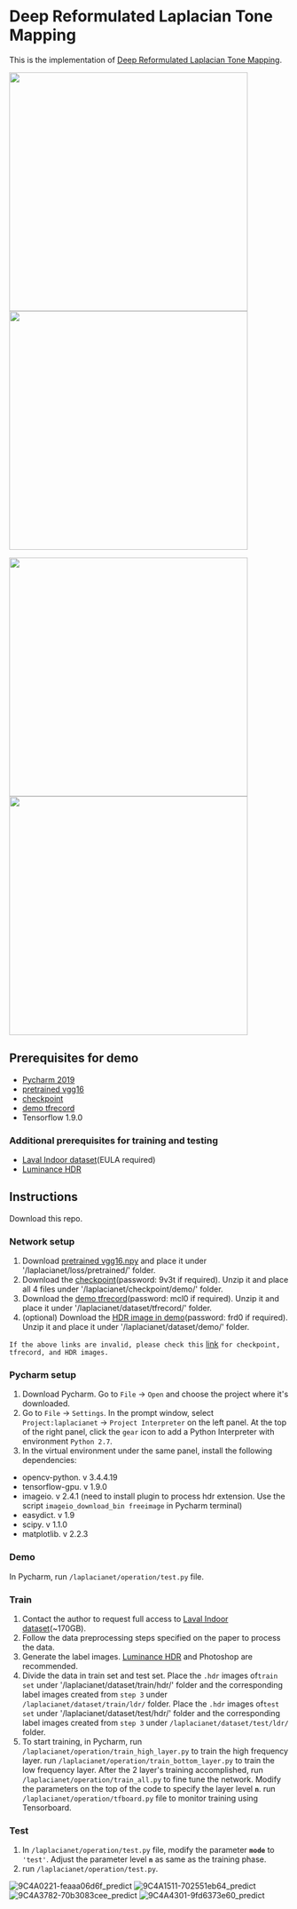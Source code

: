 # Deep Reformulated Laplacian Tone Mapping

This is the implementation of [Deep Reformulated Laplacian Tone Mapping](https://arxiv.org/pdf/2102.00348.pdf). 


<img src="https://raw.githubusercontent.com/linmc-86/Deep-Reformulated-Laplacian-Tone-Mapping/master/laplacianet/dataset/result/9C4A0221-feaaa06d6f_predict.png" width="430"> <img src="https://raw.githubusercontent.com/linmc-86/Deep-Reformulated-Laplacian-Tone-Mapping/master/laplacianet/dataset/result/9C4A1511-702551eb64_predict.png" width="430">

<img src="https://raw.githubusercontent.com/linmc-86/Deep-Reformulated-Laplacian-Tone-Mapping/master/laplacianet/dataset/result/9C4A3782-70b3083cee_predict.png" width="430"> <img src="https://raw.githubusercontent.com/linmc-86/Deep-Reformulated-Laplacian-Tone-Mapping/master/laplacianet/dataset/result/9C4A4301-9fd6373e60_predict.png" width="430">



## Prerequisites for demo
* [Pycharm 2019](https://www.jetbrains.com/pycharm/download/#section=linux)
* [pretrained vgg16](https://github.com/machrisaa/tensorflow-vgg)
* [checkpoint](https://pan.baidu.com/s/1dcMH5UhOsqf0bijQBEjYrg)
* [demo tfrecord](https://pan.baidu.com/s/1WLMhB5jytr1EH_jGkCACvw)
* Tensorflow 1.9.0

### Additional prerequisites for training and testing
* [Laval Indoor dataset](http://indoor.hdrdb.com/)(EULA required)
* [Luminance HDR](https://github.com/luminancehdr/luminancehdr)

## Instructions
Download this repo.

### Network setup
1. Download [pretrained vgg16.npy](https://github.com/machrisaa/tensorflow-vgg) and place it under '/laplacianet/loss/pretrained/' folder.
2. Download the [checkpoint](https://pan.baidu.com/s/1dcMH5UhOsqf0bijQBEjYrg)(password: 9v3t if required).  Unzip it and place all 4 files under '/laplacianet/checkpoint/demo/' folder.  
3. Download the [demo tfrecord](https://pan.baidu.com/s/1WLMhB5jytr1EH_jGkCACvw)(password: mcl0 if required).  Unzip it and place it under '/laplacianet/dataset/tfrecord/' folder.  
4. (optional) Download the [HDR image in demo](https://pan.baidu.com/s/1SzecOWvAR1AjHafKrdkGJA)(password: frd0 if required).  Unzip it and place it under '/laplacianet/dataset/demo/' folder.  

`If the above links are invalid, please check this` [link](https://www.dropbox.com/sh/8ih50k9stsyqlqu/AADmsF8JX8pc1cy1gbal9iwWa?dl=0) `for checkpoint, tfrecord, and HDR images.`

### Pycharm setup
1. Download Pycharm.  Go to `File` -> `Open` and choose the project where it's downloaded.
2. Go to `File` -> `Settings`.  In the prompt window, select `Project:laplacianet` -> `Project Interpreter` on the left panel. At the top of the right panel,  click the `gear` icon to add a Python Interpreter with environment `Python 2.7`.
3. In the virtual environment under the same panel, install the following dependencies:
  - opencv-python. v 3.4.4.19
  - tensorflow-gpu. v 1.9.0
  - imageio. v 2.4.1 (need to install plugin to process hdr extension.  Use the script ```imageio_download_bin freeimage``` in Pycharm terminal)
  - easydict. v 1.9
  - scipy. v 1.1.0
  - matplotlib. v 2.2.3
  
### Demo 
In Pycharm, run `/laplacianet/operation/test.py` file.

### Train
1. Contact the author to request full access to [Laval Indoor dataset](http://indoor.hdrdb.com/)(~170GB).  
2. Follow the data preprocessing steps specified on the paper to process the data.  
3. Generate the label images. [Luminance HDR](https://github.com/luminancehdr/luminancehdr) and Photoshop are recommended. 
4. Divide the data in train set and test set.  Place the `.hdr` images of`train set` under '/laplacianet/dataset/train/hdr/' folder and the corresponding label images created from `step 3` under `/laplacianet/dataset/train/ldr/` folder.  Place the `.hdr` images of`test set` under '/laplacianet/dataset/test/hdr/' folder and the corresponding label images created from `step 3` under `/laplacianet/dataset/test/ldr/` folder.
5. To start training, in Pycharm, run `/laplacianet/operation/train_high_layer.py` to train the high frequency layer.  run `/laplacianet/operation/train_bottom_layer.py` to train the low frequency layer.  After the 2 layer's training accomplished, run `/laplacianet/operation/train_all.py` to fine tune the network.  Modify the parameters on the top of the code to specify the layer level **`n`**.  run `/laplacianet/operation/tfboard.py` file to monitor training using Tensorboard.  

### Test
1. In `/laplacianet/operation/test.py` file, modify the parameter **`mode`** to `'test'`.  Adjust the parameter level **`n`** as same as the training phase.
2. run `/laplacianet/operation/test.py`.


![9C4A0221-feaaa06d6f_predict](https://raw.githubusercontent.com/linmc-86/Deep-Reformulated-Laplacian-Tone-Mapping/master/laplacianet/dataset/result/9C4A0221-feaaa06d6f_predict.png)
![9C4A1511-702551eb64_predict](https://raw.githubusercontent.com/linmc-86/Deep-Reformulated-Laplacian-Tone-Mapping/master/laplacianet/dataset/result/9C4A1511-702551eb64_predict.png)
![9C4A3782-70b3083cee_predict](https://raw.githubusercontent.com/linmc-86/Deep-Reformulated-Laplacian-Tone-Mapping/master/laplacianet/dataset/result/9C4A3782-70b3083cee_predict.png)
![9C4A4301-9fd6373e60_predict](https://raw.githubusercontent.com/linmc-86/Deep-Reformulated-Laplacian-Tone-Mapping/master/laplacianet/dataset/result/9C4A4301-9fd6373e60_predict.png)






